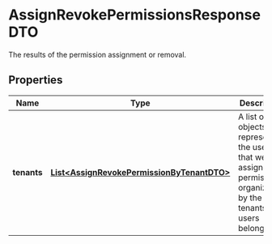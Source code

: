 

# AssignRevokePermissionsResponseDTO

The results of the permission assignment or removal.

## Properties

| Name | Type | Description | Notes |
|------------ | ------------- | ------------- | -------------|
|**tenants** | [**List&lt;AssignRevokePermissionByTenantDTO&gt;**](AssignRevokePermissionByTenantDTO.md) | A list of objects representing the users that were assigned permissions, organized by the tenants the users belong to. |  [optional] |



